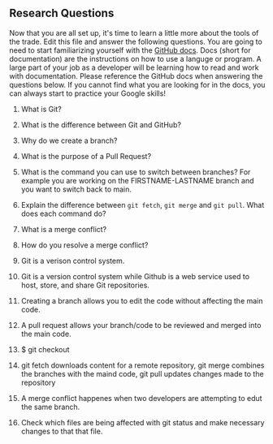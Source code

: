 ## Research Questions 

Now that you are all set up, it's time to learn a little more about the tools of the trade. Edit this file and answer the following questions. You are going to need to start familiarizing yourself with the [GitHub docs](https://docs.github.com/en). Docs (short for documentation) are the instructions on how to use a languge or program. A large part of your job as a developer will be learning how to read and work with documentation. Please reference the GitHub docs when answering the questions below. If you cannot find what you are looking for in the docs, you can always start to practice your Google skills!

1. What is Git?
2. What is the difference between Git and GitHub?
3. Why do we create a branch?
4. What is the purpose of a Pull Request?
5. What is the command you can use to switch between branches? For example you are working on the FIRSTNAME-LASTNAME branch and you want to switch back to main.
6. Explain the difference between `git fetch`, `git merge` and `git pull`. What does each command do?
7. What is a merge conflict?
8. How do you resolve a merge conflict?


1. Git is a verison control system.
2. Git is a version control system while Github is a web service used to host, store, and share Git repositories.
3. Creating a branch allows you to edit the code without affecting the main code.
4. A pull request allows your branch/code to be reviewed and merged into the main code.
5. $ git checkout 
6. git fetch downloads content for a remote repository, git merge combines the branches with the maind code, git pull updates changes made to the repository
7. A merge conflict happenes when two developers are attempting to edut the same branch.
8. Check which files are being affected with git status and make necessary changes to that that file. 
